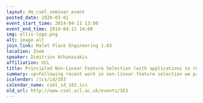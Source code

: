 ```yaml
---
layout: dm_csml_seminar_event
posted_date: 2020-03-01
event_start_time: 2014-04-11 13:00
event_end_time: 2014-04-11 14:00
img: ellis-logo.png
alt: image-alt
join_link: Malet Place Engineering 1.03
location: Zoom
speaker: Dimitrios Athanasakis
affiliation: UCL
title: Principled Non-Linear Feature Selection (with applications in representation learning)
summary: <p>Following recent work in non-linear feature selection we propose a novel method for assessing the contribution of <br/>a feature through estimating its expected impact on the alignment or HSIC measure. Theoretical analysis of this <br/>approach is included showing that for appropriate polynomial sample sizes influential features can be distinguished <br/>from irrelevant ones. We present experimental evidence which confirm the analysis including applications in representation learning. <br/>The method was used to obtain a 3rd position result in the 2013 ICML black box learning challenge, as well as competitive results in <br/>signal peptide prediction, an important bioinformatics application. </p>
icalendar: /ics/id/183
calendar_name: csml_id_183.ics
old_url: http://www.csml.ucl.ac.uk/events/183
---
```

